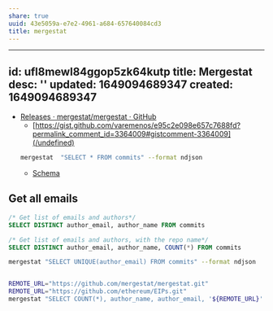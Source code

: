 ```yaml
---
share: true
uuid: 43e5059a-e7e2-4961-a684-657640084cd3
title: mergestat
---
```

---
id: ufl8mewl84ggop5zk64kutp
title: Mergestat
desc: ''
updated: 1649094689347
created: 1649094689347
---

* [Releases · mergestat/mergestat · GitHub](https://github.com/mergestat/mergestat/releases)
  * [https://gist.github.com/varemenos/e95c2e098e657c7688fd?permalink_comment_id=3364009#gistcomment-3364009](/undefined)
  ``` bash
  mergestat  "SELECT * FROM commits" --format ndjson
  ```
  * [Schema](https://docs.mergestat.com/reference/git-tables)
## Get all emails

``` sql
/* Get list of emails and authors*/
SELECT DISTINCT author_email, author_name FROM commits

/* Get list of emails and authors, with the repo name*/
SELECT DISTINCT author_email, author_name, COUNT(*) FROM commits
```

``` bash
mergestat "SELECT UNIQUE(author_email) FROM commits" --format ndjson


REMOTE_URL="https://github.com/mergestat/mergestat.git"
REMOTE_URL="https://github.com/ethereum/EIPs.git"
mergestat "SELECT COUNT(*), author_name, author_email, '${REMOTE_URL}' as remote_url from commits('${REMOTE_URL}') GROUP BY author_email" --format ndjson



```